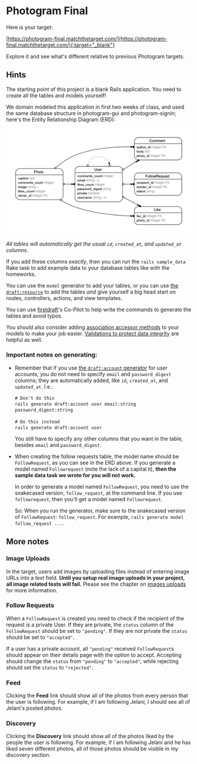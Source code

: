 # Photogram Final

Here is your target:

[https://photogram-final.matchthetarget.com/](https://photogram-final.matchthetarget.com/){:target="_blank"}

Explore it and see what's different relative to previous Photogram targets.

## Hints

The starting point of this project is a blank Rails application. You need to create all the tables and models yourself!

We domain modeled this application in first two weeks of class, and used the same database structure in photogram-gui and photogram-signin; here's the Entity Relationship Diagram (ERD):

![](/assets/photogram-final-erd.png)

_All tables will automatically get the usual `id`, `created_at`, and `updated_at` columns._

If you add these columns _exactly_, then you can run the `rails sample_data` Rake task to add example data to your database tables like with the homeworks.

You can use the `model` generator to add your tables, or you can use [the `draft:resource`](https://chapters-foo.ourplatform.com/chapters/773) to add the tables _and_ give yourself a big head start on routes, controllers, actions, and view templates.

You can use [firstdraft](http://firstdraft.com/)'s Co-Pilot to help write the commands to generate the tables and avoid typos.

You should also consider adding [association accessor methods](https://association-accessors.firstdraft.com/) to your models to make your job easier. [Validations to protect data integrity](https://chapters-foo.ourplatform.com/chapters/845) are helpful as well.

### Important notes on generating:

 - Remember that if you use [the `draft:account` generator](https://chapters-foo.ourplatform.com/chapters/888) for user accounts, you do not need to specify `email` and `password_digest` columns; they are automatically added, like `id`, `created_at`, and `updated_at`. I.e.:

    ```
    # Don't do this
    rails generate draft:account user email:string password_digest:string

    # Do this instead
    rails generate draft:account user
    ```

    You still have to specify any other columns that you want in the table, besides `email` and `password_digest`.

 - When creating the follow requests table, the model name should be `FollowRequest`, as you can see in the ERD above. If you generate a model named `Followrequest` (note the lack of a capital `R`), **then the sample data task we wrote for you will not work.**

    In order to generate a model named `FollowRequest`, you need to use the snakecased version, `follow_request`, at the command line. If you use `followrequest`, then you'll get a model named `Followrequest`.
 
    So: When you run the generator, make sure to the snakecased version of `FollowRequest`: `follow_request`. For example, `rails generate model follow_request ...`.

## More notes

### Image Uploads

In the target, users add images by uploading files instead of entering image URLs into a text field. **Until you setup real image uploads in your project, all image related tests will fail.** Please see the chapter on [images uploads](https://chapters-foo.ourplatform.com/chapters/790) for more information.

### Follow Requests

When a `FollowRequest` is created you need to check if the recipient of the request is a private User. If they are private, the `status` column of the `FollowRequest` should be set to `"pending"`. If they are _not_ private the `status` should be set to `"accepted"`.

If a user has a private account, all `"pending"` received `FollowRequest`s should appear on their details page with the option to accept. Accepting should change the `status` from `"pending"` to `"accepted"`, while rejecting should set the `status` to `"rejected"`.

### Feed 

Clicking the **Feed** link should show all of the photos from every person that the user is following. For example, if I am following Jelani, I should see all of Jelani's posted photos. 

### Discovery

Clicking the **Discovery** link should show all of the photos liked by the people the user is following. For example, if I am following Jelani and he has liked seven different photos, all of those photos should be visible in my discovery section. 
